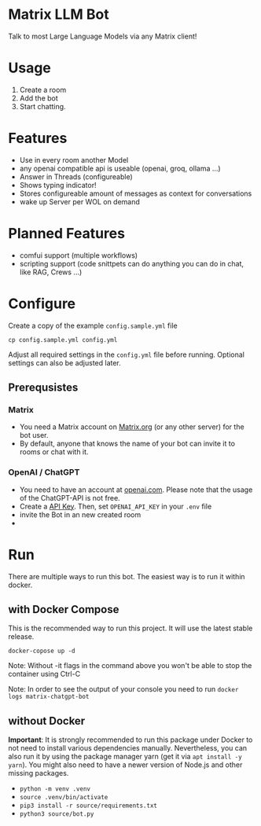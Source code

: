 Matrix LLM Bot
==================

Talk to most Large Language Models via any Matrix client!

# Usage
1. Create a room
2. Add the bot
3. Start chatting.

# Features
- Use in every room another Model
- any openai compatible api is useable (openai, groq, ollama ...)
- Answer in Threads (configureable)
- Shows typing indicator!
- Stores configureable amount of messages as context for conversations
- wake up Server per WOL on demand

# Planned Features
- comfui support (multiple workflows)
- scripting support (code snittpets can do anything you can do in chat, like RAG, Crews ...)

# Configure

Create a copy of the example `config.sample.yml` file

```
cp config.sample.yml config.yml
```

Adjust all required settings in the `config.yml` file before running. Optional settings can also be adjusted later.

## Prerequsistes

### Matrix
- You need a Matrix account on [Matrix.org](https://matrix.org) (or any other server) for the bot user. 
- By default, anyone that knows the name of your bot can invite it to rooms or chat with it.

### OpenAI / ChatGPT
- You need to have an account at [openai.com](https://openai.com/). Please note that the usage of the ChatGPT-API is not free.
- Create a [API Key](https://platform.openai.com/account/api-keys). Then, set `OPENAI_API_KEY` in your `.env` file
- invite the Bot in an new created room
- 

# Run

There are multiple ways to run this bot. The easiest way is to run it within docker.

## with Docker Compose

This is the recommended way to run this project. It will use the latest stable release.

```
docker-copose up -d
```

Note: Without -it flags in the command above you won't be able to stop the container using Ctrl-C

Note: In order to see the output of your console you need to run `docker logs matrix-chatgpt-bot`

## without Docker

**Important**: It is strongly recommended to run this package under Docker to not need to install various dependencies manually.
Nevertheless, you can also run it by using the package manager yarn (get it via `apt install -y yarn`). You might also need to have a newer version of Node.js and other missing packages. 

- `python -m venv .venv`
- `source .venv/bin/activate`
- `pip3 install -r source/requirements.txt`
- `python3 source/bot.py`
